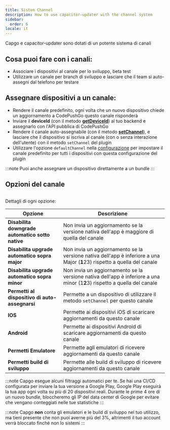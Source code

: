 ```yaml
---
title: Sistem Channel
description: How to use capacitor-updater with the channel system
sidebar:
  order: 6
locale: it
---
```


Capgo e capacitor-updater sono dotati di un potente sistema di canali

## Cosa puoi fare con i canali:

* Associare i dispositivi al canale per lo sviluppo, beta test
* Utilizzare un canale per branch di sviluppo e lasciare che il team si auto-assegni dal telefono per testare

## Assegnare dispositivi a un canale:

* Rendere il canale predefinito, ogni volta che un nuovo dispositivo chiede un aggiornamento a CodePushGo questo canale risponderà
* Inviare il **deviceId** (con il metodo [**getDeviceId**](/docs/plugin/api#getdeviceid)) al tuo backend e assegnarlo con l'API pubblica di CodePushGo
* Rendere il canale auto-assegnabile (con il metodo [**setChannel**](/docs/plugin/api#setchannel)), e lasciare che il dispositivo si iscriva al canale (con o senza interazione dell'utente) con il metodo `setChannel` del plugin
* Utilizzare l'opzione `defaultChannel` nella [configurazione](/docs/plugin/settings#defaultchannel) per impostare il canale predefinito per tutti i dispositivi con questa configurazione del plugin

:::note
Puoi anche assegnare un dispositivo direttamente a un bundle
:::

## Opzioni del canale

<figure><img src="/channel_setting_1.webp" alt=""><figcaption></figcaption></figure>

Dettagli di ogni opzione:

| Opzione | Descrizione |
| --------------------------------------- | ----------------------------------------------------------------------------------------------------- |
| **Disabilita downgrade automatico sotto native** | Non invia un aggiornamento se la versione nativa dell'app è maggiore di quella del canale |
| **Disabilita upgrade automatico sopra major** | Non invia un aggiornamento se la versione nativa dell'app è inferiore a una Major (**1**23) rispetto a quella del canale |
| **Disabilita upgrade automatico sopra minor** | Non invia un aggiornamento se la versione nativa dell'app è inferiore a una minor (1**2**3) rispetto a quella del canale |
| **Permetti al dispositivo di auto-assegnarsi** | Permette a un dispositivo di utilizzare il metodo `setChannel` per questo canale |
| **IOS** | Permette ai dispositivi iOS di scaricare aggiornamenti da questo canale |
| **Android** | Permette ai dispositivi Android di scaricare aggiornamenti da questo canale |
| **Permetti Emulatore** | Permette agli emulatori di ricevere aggiornamenti da questo canale |
| **Permetti build di sviluppo** | Permette alle build di sviluppo di ricevere aggiornamenti da questo canale |

:::note
Capgo esegue alcuni filtraggi automatici per te. Se hai una CI/CD configurata per inviare la tua versione a Google Play, Google Play eseguirà la tua app ogni volta su più di 20 dispositivi reali. Durante le prime 4 ore di un nuovo bundle, bloccheremo gli IP del data center di Google per evitare che vengano conteggiati nelle tue statistiche
:::

:::note
Capgo **non** conta gli emulatori e le build di sviluppo nel tuo utilizzo, ma tieni presente che non puoi averne più del 3%, altrimenti il tuo account verrà bloccato finché non lo sistemi
:::